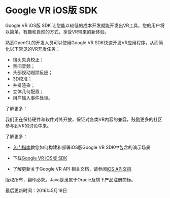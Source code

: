 # Google VR iOS版 SDK

Google VR iOS版 SDK 让您能以较低的成本开发就能开发出VR工具，您的用户将以简单，有趣和自然的方式，享受VR带来的新体验。

熟悉OpenGL的开发人员可以使用Google VR SDK快速开发VR应用程序，从而简化以下常见的VR开发任务：

* 镜头失真校正；
* 空间音频；
* 头部视动跟踪反应；
* 3D校准；
* 并排渲染；
* 立体几何配置；
* 用户输入事件处理。

了解更多：

我们正在保持硬件和软件对外开放，保证对各类VR内容的兼容，鼓励更多的社区参与到VR的讨论中来。

了解更多：

* [入门指南](https://developers.google.com/vr/ios/get-started)教您如何构建和部署iOS版Google VR SDK中包含的演示场景

* 下载[Google VR iOS版 SDK](https://developers.google.com/vr/ios/download)

* 了解更新关于Google VR API 相关文档，请参阅[iOS API文档](https://developers.google.com/vr/ios/reference/index)


版权所有，翻印必究。Java是隶属于Oracle及旗下产品注册商标。

最后更新时间：2016年5月18日